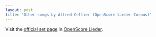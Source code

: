 ```yaml
---
layout: post
title: 'Other songs by Alfred Cellier (OpenScore Lieder Corpus)'
---
```


Visit the [official set page] in [OpenScore Lieder].

[official set page]: https://musescore.com/openscore-lieder-corpus/sets/5105983
[OpenScore Lieder]: https://musescore.com/openscore-lieder-corpus

